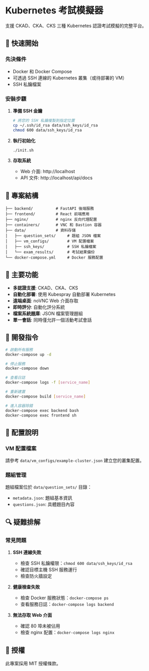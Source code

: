 # Kubernetes 考試模擬器

支援 CKAD、CKA、CKS 三種 Kubernetes 認證考試模擬的完整平台。

## 🚀 快速開始

### 先決條件

- Docker 和 Docker Compose
- 可透過 SSH 連線的 Kubernetes 叢集（或待部署的 VM）
- SSH 私鑰檔案

### 安裝步驟

1. **準備 SSH 金鑰**
   ```bash
   # 將您的 SSH 私鑰複製到指定位置
   cp ~/.ssh/id_rsa data/ssh_keys/id_rsa
   chmod 600 data/ssh_keys/id_rsa
   ```

2. **執行初始化**
   ```bash
   ./init.sh
   ```

3. **存取系統**
   - Web 介面: http://localhost
   - API 文件: http://localhost/api/docs

## 📁 專案結構

```
├── backend/          # FastAPI 後端服務
├── frontend/         # React 前端應用
├── nginx/            # nginx 反向代理配置
├── containers/       # VNC 和 Bastion 容器
├── data/             # 資料存儲
│   ├── question_sets/     # 題組 JSON 檔案
│   ├── vm_configs/        # VM 配置檔案
│   ├── ssh_keys/          # SSH 私鑰檔案
│   └── exam_results/      # 考試結果備份
└── docker-compose.yml     # Docker 服務配置
```

## 🎯 主要功能

- **多認證支援**: CKAD、CKA、CKS
- **自動化部署**: 使用 Kubespray 自動部署 Kubernetes
- **遠端桌面**: noVNC Web 介面存取
- **即時評分**: 自動化評分系統
- **檔案系統題庫**: JSON 檔案管理題組
- **單一會話**: 同時僅允許一個活動考試會話

## 🔧 開發指令

```bash
# 啟動所有服務
docker-compose up -d

# 停止服務
docker-compose down

# 查看日誌
docker-compose logs -f [service_name]

# 重新建置
docker-compose build [service_name]

# 進入容器除錯
docker-compose exec backend bash
docker-compose exec frontend sh
```

## 📝 配置說明

### VM 配置檔案

請參考 `data/vm_configs/example-cluster.json` 建立您的叢集配置。

### 題組管理

題組檔案位於 `data/question_sets/` 目錄：
- `metadata.json`: 題組基本資訊
- `questions.json`: 具體題目內容

## 🔍 疑難排解

### 常見問題

1. **SSH 連線失敗**
   - 檢查 SSH 私鑰權限：`chmod 600 data/ssh_keys/id_rsa`
   - 確認目標主機 SSH 服務運行
   - 檢查防火牆設定

2. **健康檢查失敗**
   - 檢查 Docker 服務狀態：`docker-compose ps`
   - 查看服務日誌：`docker-compose logs backend`

3. **無法存取 Web 介面**
   - 確認 80 埠未被佔用
   - 檢查 nginx 配置：`docker-compose logs nginx`

## 📄 授權

此專案採用 MIT 授權條款。